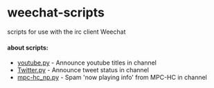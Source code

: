 # weechat-scripts
scripts for use with the irc client Weechat

#### about scripts:

- [youtube.py](../master/youtube.py) - Announce youtube titles in channel
- [Twitter.py](../master/Twitter.py) - Announce tweet status in channel
- [mpc-hc_np.py](../master/mpc-hc_np.py) - Spam 'now playing info' from MPC-HC in channel

